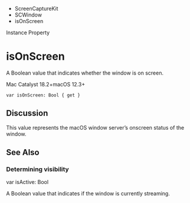 

- ScreenCaptureKit
- SCWindow
-  isOnScreen 

Instance Property

# isOnScreen

A Boolean value that indicates whether the window is on screen.

Mac Catalyst 18.2+macOS 12.3+

``` source
var isOnScreen: Bool { get }
```

## Discussion

This value represents the macOS window server’s onscreen status of the window.

## See Also

### Determining visibility

var isActive: Bool

A Boolean value that indicates if the window is currently streaming.

